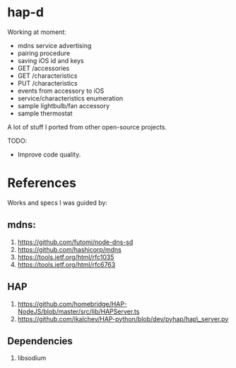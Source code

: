 # hap-d

Working at moment:
 - mdns service advertising
 - pairing procedure
 - saving iOS id and keys
 - GET /accessories
 - GET /characteristics
 - PUT /characteristics
 - events from accessory to iOS
 - service/characteristics enumeration
 - sample lightbulb/fan accessory
 - sample thermostat

A lot of stuff I ported from other open-source projects.

TODO:
- Improve code quality.

# References

Works and specs I was guided by:

## mdns:

1. https://github.com/futomi/node-dns-sd
2. https://github.com/hashicorp/mdns
3. https://tools.ietf.org/html/rfc1035
4. https://tools.ietf.org/html/rfc6763

## HAP

1. https://github.com/homebridge/HAP-NodeJS/blob/master/src/lib/HAPServer.ts
2. https://github.com/ikalchev/HAP-python/blob/dev/pyhap/hap\_server.py

## Dependencies

1. libsodium

